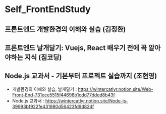 # Self_FrontEndStudy
## 프론트엔드 개발환경의 이해와 실습 (김정환)
## 프론트엔드 날개달기: Vuejs, React 배우기 전에 꼭 알아야하는 지식 (짐코딩)
## Node.js 교과서 - 기본부터 프로젝트 실습까지 (조현영)

* 개발환경의 이해와 실습, 날개달기 : <https://wintercatlyr.notion.site/Web-Front-End-731ece5515f44698b1cdd77dded8b43f>
* Node.js 교과서 : <https://wintercatlyr.notion.site/Node-js-39993bf922fe431980d56423fd9d824f>

